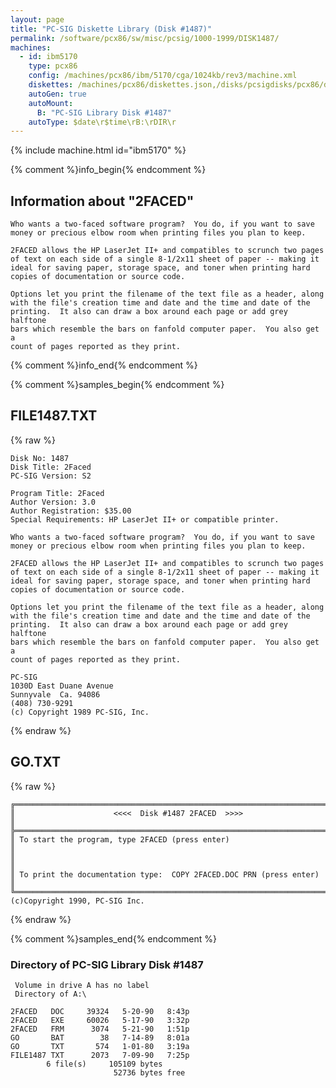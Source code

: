 ```yaml
---
layout: page
title: "PC-SIG Diskette Library (Disk #1487)"
permalink: /software/pcx86/sw/misc/pcsig/1000-1999/DISK1487/
machines:
  - id: ibm5170
    type: pcx86
    config: /machines/pcx86/ibm/5170/cga/1024kb/rev3/machine.xml
    diskettes: /machines/pcx86/diskettes.json,/disks/pcsigdisks/pcx86/diskettes.json
    autoGen: true
    autoMount:
      B: "PC-SIG Library Disk #1487"
    autoType: $date\r$time\rB:\rDIR\r
---
```


{% include machine.html id="ibm5170" %}

{% comment %}info_begin{% endcomment %}

## Information about "2FACED"

    Who wants a two-faced software program?  You do, if you want to save
    money or precious elbow room when printing files you plan to keep.
    
    2FACED allows the HP LaserJet II+ and compatibles to scrunch two pages
    of text on each side of a single 8-1/2x11 sheet of paper -- making it
    ideal for saving paper, storage space, and toner when printing hard
    copies of documentation or source code.
    
    Options let you print the filename of the text file as a header, along
    with the file's creation time and date and the time and date of the
    printing.  It also can draw a box around each page or add grey halftone
    bars which resemble the bars on fanfold computer paper.  You also get a
    count of pages reported as they print.
{% comment %}info_end{% endcomment %}

{% comment %}samples_begin{% endcomment %}

## FILE1487.TXT

{% raw %}
```
Disk No: 1487                                                           
Disk Title: 2Faced                                                      
PC-SIG Version: S2                                                      
                                                                        
Program Title: 2Faced                                                   
Author Version: 3.0                                                     
Author Registration: $35.00                                             
Special Requirements: HP LaserJet II+ or compatible printer.            
                                                                        
Who wants a two-faced software program?  You do, if you want to save    
money or precious elbow room when printing files you plan to keep.      
                                                                        
2FACED allows the HP LaserJet II+ and compatibles to scrunch two pages  
of text on each side of a single 8-1/2x11 sheet of paper -- making it   
ideal for saving paper, storage space, and toner when printing hard     
copies of documentation or source code.                                 
                                                                        
Options let you print the filename of the text file as a header, along  
with the file's creation time and date and the time and date of the     
printing.  It also can draw a box around each page or add grey halftone 
bars which resemble the bars on fanfold computer paper.  You also get a 
count of pages reported as they print.                                  
                                                                        
PC-SIG                                                                  
1030D East Duane Avenue                                                 
Sunnyvale  Ca. 94086                                                    
(408) 730-9291                                                          
(c) Copyright 1989 PC-SIG, Inc.                                         
```
{% endraw %}

## GO.TXT

{% raw %}
```
╔═════════════════════════════════════════════════════════════════════════╗
║                      <<<<  Disk #1487 2FACED  >>>>                      ║
╠═════════════════════════════════════════════════════════════════════════╣
║ To start the program, type 2FACED (press enter)                         ║
║                                                                         ║
║ To print the documentation type:  COPY 2FACED.DOC PRN (press enter)     ║
╚═════════════════════════════════════════════════════════════════════════╝
(c)Copyright 1990, PC-SIG Inc.
```
{% endraw %}

{% comment %}samples_end{% endcomment %}

### Directory of PC-SIG Library Disk #1487

     Volume in drive A has no label
     Directory of A:\

    2FACED   DOC     39324   5-20-90   8:43p
    2FACED   EXE     60026   5-17-90   3:32p
    2FACED   FRM      3074   5-21-90   1:51p
    GO       BAT        38   7-14-89   8:01a
    GO       TXT       574   1-01-80   3:19a
    FILE1487 TXT      2073   7-09-90   7:25p
            6 file(s)     105109 bytes
                           52736 bytes free
